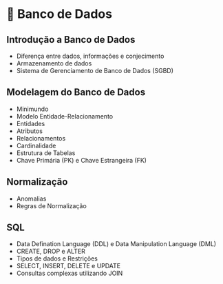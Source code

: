 # 🎲 Banco de Dados

## Introdução a Banco de Dados

- Diferença entre dados, informações e conjecimento
- Armazenamento de dados
- Sistema de Gerenciamento de Banco de Dados (SGBD)

## Modelagem do Banco de Dados

- Minimundo
- Modelo Entidade-Relacionamento
- Entidades
- Atributos
- Relacionamentos
- Cardinalidade
- Estrutura de Tabelas
- Chave Primária (PK) e Chave Estrangeira (FK)

## Normalização

- Anomalias
- Regras de Normalização

## SQL

- Data Defination Language (DDL) e Data Manipulation Language (DML)
- CREATE, DROP e ALTER
- Tipos de dados e Restrições
- SELECT, INSERT, DELETE e UPDATE
- Consultas complexas utilizando JOIN
